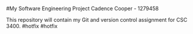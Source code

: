 #My Software Engineering Project
Cadence Cooper - 1279458

This repository will contain my Git and version control assignment for CSC 3400.
#hotfix
#hotfix
